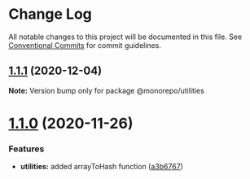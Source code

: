 # Change Log

All notable changes to this project will be documented in this file.
See [Conventional Commits](https://conventionalcommits.org) for commit guidelines.

## [1.1.1](https://github.com/karopolopoulos/a-song-of-monorepos-and-microservices/compare/@monorepo/utilities@1.1.0...@monorepo/utilities@1.1.1) (2020-12-04)

**Note:** Version bump only for package @monorepo/utilities





# [1.1.0](https://github.com/karopolopoulos/a-song-of-monorepos-and-microservices/compare/@monorepo/utilities@1.0.1...@monorepo/utilities@1.1.0) (2020-11-26)


### Features

* **utilities:** added arrayToHash function ([a3b6767](https://github.com/karopolopoulos/a-song-of-monorepos-and-microservices/commit/a3b676788f4914dd6e86b40951baec67e725048c))
